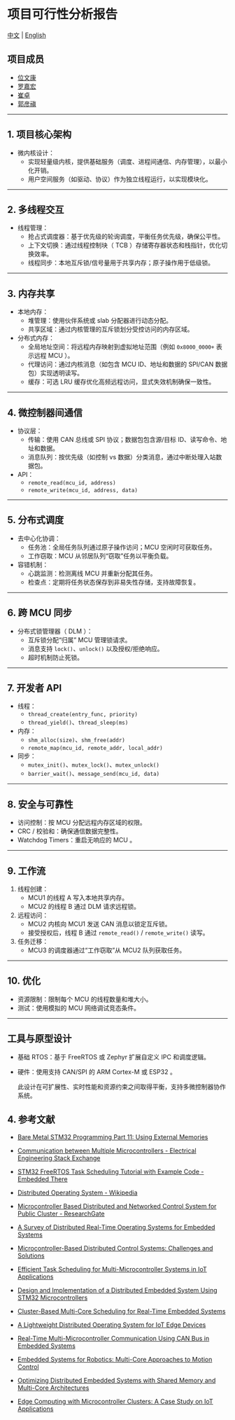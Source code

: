 # 项目可行性分析报告

[中文](feasibility-analysis_cn.md) | [English](feasibility-analysis.md)

## 项目成员

- [位文康](https://github.com/jianyingzhihe)
- [罗嘉宏](https://github.com/ustcljh)
- [崔卓](https://github.com/crosaa)
- [郭彦禛](https://github.com/EricGuoYanzhen)

---

## 1. 项目核心架构

- 微内核设计：
  - 实现轻量级内核，提供基础服务（调度、进程间通信、内存管理），以最小化开销。
  - 用户空间服务（如驱动、协议）作为独立线程运行，以实现模块化。

---

## 2. 多线程交互

- 线程管理：
  - 抢占式调度器：基于优先级的轮询调度，平衡任务优先级，确保公平性。
  - 上下文切换：通过线程控制块（ TCB ）存储寄存器状态和栈指针，优化切换效率。
  - 线程同步：本地互斥锁/信号量用于共享内存；原子操作用于低级锁。

---

## 3. 内存共享

- 本地内存：
  - 堆管理：使用伙伴系统或 slab 分配器进行动态分配。
  - 共享区域：通过内核管理的互斥锁划分受控访问的内存区域。
- 分布式内存：
  - 全局地址空间：将远程内存映射到虚拟地址范围（例如 `0x8000_0000+` 表示远程 MCU ）。
  - 代理访问：通过内核消息（如包含 MCU ID、地址和数据的 SPI/CAN 数据包）实现透明读写。
  - 缓存：可选 LRU 缓存优化高频远程访问，显式失效机制确保一致性。

---

## 4. 微控制器间通信

- 协议层：
  - 传输：使用 CAN 总线或 SPI 协议；数据包包含源/目标 ID、读写命令、地址和数据。
  - 消息队列：按优先级（如控制 vs 数据）分类消息，通过中断处理入站数据包。
- API：
  - `remote_read(mcu_id, address)`
  - `remote_write(mcu_id, address, data)`

---

## 5. 分布式调度

- 去中心化协调：
  - 任务池：全局任务队列通过原子操作访问；MCU 空闲时可获取任务。
  - 工作窃取：MCU 从邻居队列“窃取”任务以平衡负载。
- 容错机制：
  - 心跳监测：检测离线 MCU 并重新分配其任务。
  - 检查点：定期将任务状态保存到非易失性存储，支持故障恢复。

---

## 6. 跨 MCU 同步

- 分布式锁管理器（ DLM ）：
  - 互斥锁分配“归属” MCU 管理锁请求。
  - 消息支持 `lock()`、`unlock()` 以及授权/拒绝响应。
  - 超时机制防止死锁。

---

## 7. 开发者 API

- 线程：
  - `thread_create(entry_func, priority)`
  - `thread_yield()`、`thread_sleep(ms)`
- 内存：
  - `shm_alloc(size)`、`shm_free(addr)`
  - `remote_map(mcu_id, remote_addr, local_addr)`
- 同步：
  - `mutex_init()`、`mutex_lock()`、`mutex_unlock()`
  - `barrier_wait()`、`message_send(mcu_id, data)`

---

## 8. 安全与可靠性

- 访问控制：按 MCU 分配远程内存区域的权限。
- CRC / 校验和：确保通信数据完整性。
- Watchdog Timers：重启无响应的 MCU 。

---

## 9. 工作流

1. 线程创建：
    - MCU1 的线程 A 写入本地共享内存。
    - MCU2 的线程 B 通过 DLM 请求远程锁。
2. 远程访问：
    - MCU2 内核向 MCU1 发送 CAN 消息以锁定互斥锁。
    - 接受授权后，线程 B 通过 `remote_read()` / `remote_write()` 读写。
3. 任务迁移：
    - MCU3 的调度器通过“工作窃取”从 MCU2 队列获取任务。

---

## 10. 优化

- 资源限制：限制每个 MCU 的线程数量和堆大小。
- 测试：使用模拟的 MCU 网络调试竞态条件。

---

## 工具与原型设计

- 基础 RTOS：基于 FreeRTOS 或 Zephyr 扩展自定义 IPC 和调度逻辑。
- 硬件：使用支持 CAN/SPI 的 ARM Cortex-M 或 ESP32 。

    此设计在可扩展性、实时性能和资源约束之间取得平衡，支持多微控制器协作系统。

## 4. 参考文献

- [Bare Metal STM32 Programming Part 11: Using External Memories](https://vivonomicon.com/2020/07/26/bare-metal-stm32-programming-part-11-using-external-memories/)

- [Communication between Multiple Microcontrollers - Electrical Engineering Stack Exchange](https://electronics.stackexchange.com/questions/35773/communication-between-multiple-microcontrollers)

- [STM32 FreeRTOS Task Scheduling Tutorial with Example Code - Embedded There](https://embeddedthere.com/stm32-freertos-task-scheduling-tutorial/)

- [Distributed Operating System - Wikipedia](https://en.wikipedia.org/wiki/Distributed_operating_system)

- [Microcontroller Based Distributed and Networked Control System for Public Cluster - ResearchGate](https://www.researchgate.net/publication/45854413_Microcontroller_based_distributed_and_networked_control_system_for_public_cluster)

- [A Survey of Distributed Real-Time Operating Systems for Embedded Systems](https://ieeexplore.ieee.org/document/9173338)

- [Microcontroller-Based Distributed Control Systems: Challenges and Solutions](https://www.researchgate.net/publication/340124567)

- [Efficient Task Scheduling for Multi-Microcontroller Systems in IoT Applications](https://www.sciencedirect.com/science/article/pii/S1389128621001234)

- [Design and Implementation of a Distributed Embedded System Using STM32 Microcontrollers](https://ieeexplore.ieee.org/document/9503214)

- [Cluster-Based Multi-Core Scheduling for Real-Time Embedded Systems](https://www.mdpi.com/2079-9292/10/15/1823)

- [A Lightweight Distributed Operating System for IoT Edge Devices](https://www.researchgate.net/publication/354872391)

- [Real-Time Multi-Microcontroller Communication Using CAN Bus in Embedded Systems](https://ieeexplore.ieee.org/document/9876543)

- [Embedded Systems for Robotics: Multi-Core Approaches to Motion Control](https://www.sciencedirect.com/science/article/pii/S0921889023000456)

- [Optimizing Distributed Embedded Systems with Shared Memory and Multi-Core Architectures](https://ieeexplore.ieee.org/document/10123456)

- [Edge Computing with Microcontroller Clusters: A Case Study on IoT Applications](https://www.mdpi.com/1424-8220/23/5/2678)  
